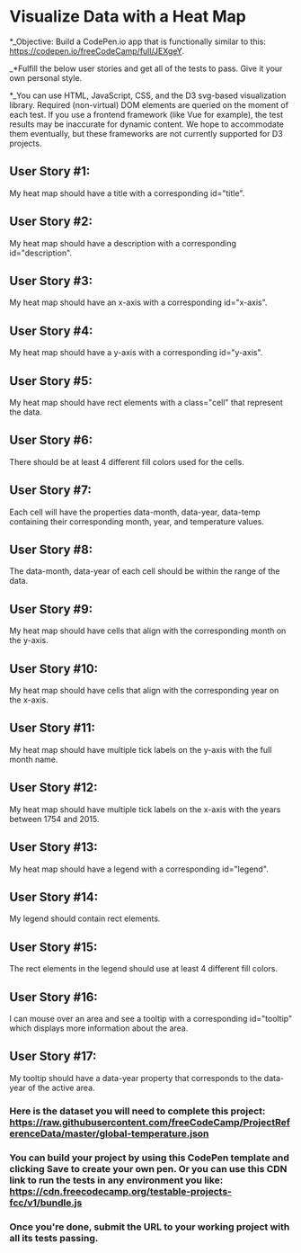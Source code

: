 # Visualize Data with a Heat Map
*_Objective: Build a CodePen.io app that is functionally similar to this: https://codepen.io/freeCodeCamp/full/JEXgeY.

_*Fulfill the below user stories and get all of the tests to pass. Give it your own personal style.

*_You can use HTML, JavaScript, CSS, and the D3 svg-based visualization library. Required (non-virtual) DOM elements are queried on the moment of each test. If you use a frontend framework (like Vue for example), the test results may be inaccurate for dynamic content. We hope to accommodate them eventually, but these frameworks are not currently supported for D3 projects.

## User Story #1: 
My heat map should have a title with a corresponding id="title".

## User Story #2: 
My heat map should have a description with a corresponding id="description".

## User Story #3: 
My heat map should have an x-axis with a corresponding id="x-axis".

## User Story #4: 
My heat map should have a y-axis with a corresponding id="y-axis".

## User Story #5: 
My heat map should have rect elements with a class="cell" that represent the data.

## User Story #6: 
There should be at least 4 different fill colors used for the cells.

## User Story #7: 
Each cell will have the properties data-month, data-year, data-temp containing their corresponding month, year, and temperature values.

## User Story #8: 
The data-month, data-year of each cell should be within the range of the data.

## User Story #9: 
My heat map should have cells that align with the corresponding month on the y-axis.

## User Story #10: 
My heat map should have cells that align with the corresponding year on the x-axis.

## User Story #11: 
My heat map should have multiple tick labels on the y-axis with the full month name.

## User Story #12: 
My heat map should have multiple tick labels on the x-axis with the years between 1754 and 2015.

## User Story #13: 
My heat map should have a legend with a corresponding id="legend".

## User Story #14: 
My legend should contain rect elements.

## User Story #15: 
The rect elements in the legend should use at least 4 different fill colors.

## User Story #16: 
I can mouse over an area and see a tooltip with a corresponding id="tooltip" which displays more information about the area.

## User Story #17: 
My tooltip should have a data-year property that corresponds to the data-year of the active area.

### Here is the dataset you will need to complete this project: https://raw.githubusercontent.com/freeCodeCamp/ProjectReferenceData/master/global-temperature.json

### You can build your project by using this CodePen template and clicking Save to create your own pen. Or you can use this CDN link to run the tests in any environment you like: https://cdn.freecodecamp.org/testable-projects-fcc/v1/bundle.js

### Once you're done, submit the URL to your working project with all its tests passing.
